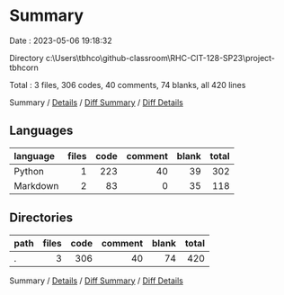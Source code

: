 # Summary

Date : 2023-05-06 19:18:32

Directory c:\\Users\\tbhco\\github-classroom\\RHC-CIT-128-SP23\\project-tbhcorn

Total : 3 files,  306 codes, 40 comments, 74 blanks, all 420 lines

Summary / [Details](details.md) / [Diff Summary](diff.md) / [Diff Details](diff-details.md)

## Languages
| language | files | code | comment | blank | total |
| :--- | ---: | ---: | ---: | ---: | ---: |
| Python | 1 | 223 | 40 | 39 | 302 |
| Markdown | 2 | 83 | 0 | 35 | 118 |

## Directories
| path | files | code | comment | blank | total |
| :--- | ---: | ---: | ---: | ---: | ---: |
| . | 3 | 306 | 40 | 74 | 420 |

Summary / [Details](details.md) / [Diff Summary](diff.md) / [Diff Details](diff-details.md)